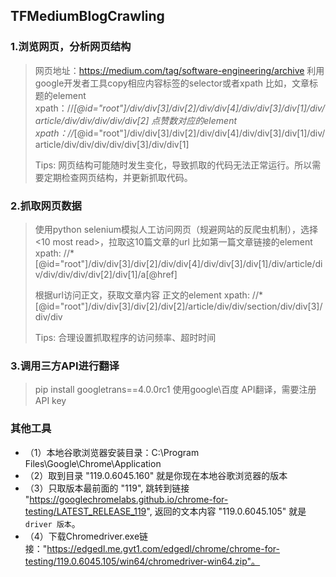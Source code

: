 ## TFMediumBlogCrawling
### 1.浏览网页，分析网页结构
> 网页地址：https://medium.com/tag/software-engineering/archive
> 利用google开发者工具copy相应内容标签的selector或者xpath
> 比如，文章标题的element xpath：//*[@id="root"]/div/div[3]/div[2]/div/div[4]/div/div[3]/div[1]/div/article/div/div/div/div/div[2]
> 点赞数对应的element xpath：//*[@id="root"]/div/div[3]/div[2]/div/div[4]/div/div[3]/div[1]/div/article/div/div/div/div/div[3]/div/div[1]
>  
> Tips: 网页结构可能随时发生变化，导致抓取的代码无法正常运行。所以需要定期检查网页结构，并更新抓取代码。
> 
### 2.抓取网页数据
> 使用python selenium模拟人工访问网页（规避网站的反爬虫机制），选择<10 most read>，拉取这10篇文章的url
> 比如第一篇文章链接的element xpath: //*[@id="root"]/div/div[3]/div[2]/div/div[4]/div/div[3]/div[1]/div/article/div/div/div/div/div[2]/div[1]/a[@href]
> 
> 根据url访问正文，获取文章内容
> 正文的element xpath:  //*[@id="root"]/div/div[3]/div[2]/div[2]/article/div/div/section/div/div[3]/div/div
> 
>  Tips: 合理设置抓取程序的访问频率、超时时间
>  
### 3.调用三方API进行翻译
> pip install googletrans==4.0.0rc1
> 使用google\百度 API翻译，需要注册API key

### 其他工具
+ （1）本地谷歌浏览器安装目录：C:\Program Files\Google\Chrome\Application
+ （2）取到目录 "119.0.6045.160" 就是你现在本地谷歌浏览器的版本
+ （3）只取版本最前面的 "119", 跳转到链接 "https://googlechromelabs.github.io/chrome-for-testing/LATEST_RELEASE_119", 返回的文本内容 "119.0.6045.105" 就是 `driver 版本`。
+ （4）下载Chromedriver.exe链接："https://edgedl.me.gvt1.com/edgedl/chrome/chrome-for-testing/119.0.6045.105/win64/chromedriver-win64.zip"。
